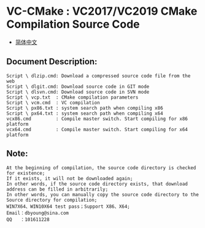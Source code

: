 # VC-CMake : VC2017/VC2019 CMake Compilation Source Code

- [简体中文](readmeCN.md)

## Document Description:
    Script \ dlzip.cmd: Download a compressed source code file from the web
    Script \ dlgit.cmd: Download source code in GIT mode
    Script \ dlsvn.cmd: Download source code in SVN mode
    Script \ vcp.txt  : CMake compilation parameters
    Script \ vcm.cmd  : VC compilation
    Script \ px86.txt : system search path when compiling x86
    Script \ px64.txt : system search path when compiling x64
    vcx86.cmd         : Compile master switch. Start compiling for x86 platform
    vcx64.cmd         : Compile master switch. Start compiling for x64 platform

## Note:
    At the beginning of compilation, the source code directory is checked for existence; 
    If it exists, it will not be downloaded again;
    In other words, if the source code directory exists, that download address can be filled in arbitrarily;
    In other words, you can manually copy the source code directory to the Source directory for compilation;
    WIN7X64、WIN10X64 test pass；Support X86、X64;
    Email：dbyoung@sina.com
    QQ   ：101611228
